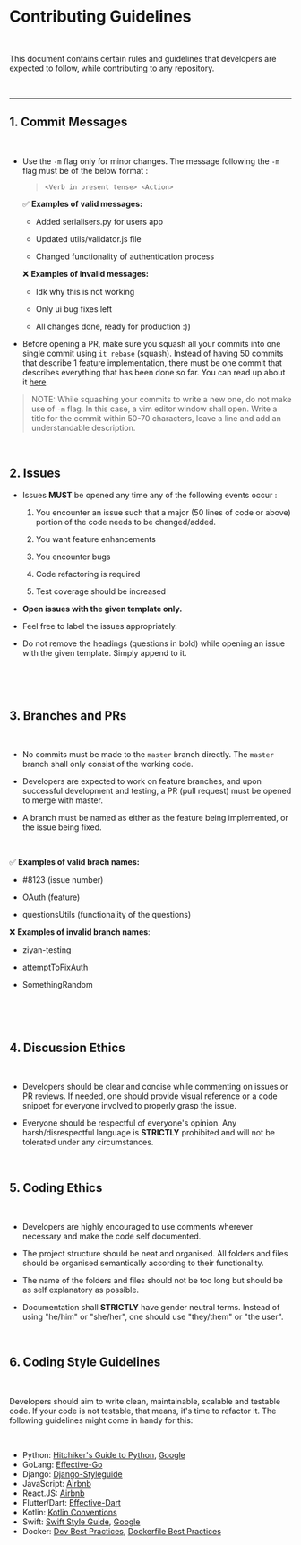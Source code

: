 # Contributing Guidelines

​

This document contains certain rules and guidelines that developers are expected to follow, while contributing to any repository.

​

---

## 1. Commit Messages

​

* Use the `-m` flag only for minor changes. The message following the `-m` flag must be of the below format : 

  > `<Verb in present tense> <Action>`

  

  :white_check_mark: __Examples of valid messages:__

  * Added serialisers.py for users app

  * Updated utils/validator.js file

  * Changed functionality of authentication process

  

  :x: __Examples of invalid messages:__

  * Idk why this is not working

  * Only ui bug fixes left

  * All changes done, ready for production :))

  

* Before opening a PR, make sure you squash all your commits into one single commit using `it rebase` (squash). Instead of having 50 commits that describe 1 feature implementation, there must be one commit that describes everything that has been done so far. You can read up about it [here](https://www.internalpointers.com/post/squash-commits-into-one-git).

> NOTE: While squashing your commits to write a new one, do not make use of `-m` flag. In this case, a vim editor window shall open. Write a title for the commit within 50-70 characters, leave a line and add an understandable description.

​

## 2. Issues

* Issues __MUST__ be opened any time any of the following events occur : 

  1. You encounter an issue such that a major (50 lines of code or above) portion of the code needs to be changed/added.

  2. You want feature enhancements

  3. You encounter bugs

  4. Code refactoring is required

  5. Test coverage should be increased

* __Open issues with the given template only.__

* Feel free to label the issues appropriately.

* Do not remove the headings (questions in bold) while opening an issue with the given template. Simply append to it.

​

​

## 3. Branches and PRs

​

* No commits must be made to the `master` branch directly. The `master` branch shall only consist of the working code.

* Developers are expected to work on feature branches, and upon successful development and testing, a PR (pull request) must be opened to merge with master.

* A branch must be named as either as the feature being implemented, or the issue being fixed. 

​

  :white_check_mark: __Examples of valid brach names:__

  * #8123 (issue number)

  * OAuth (feature)

  * questionsUtils (functionality of the questions)

  

  :x: __Examples of invalid branch names__:

  * ziyan-testing

  * attemptToFixAuth

  * SomethingRandom

​

​

## 4. Discussion Ethics

​

* Developers should be clear and concise while commenting on issues or PR reviews. If needed, one should provide visual reference or a code snippet for everyone involved to properly grasp the issue.

* Everyone should be respectful of everyone's opinion. Any harsh/disrespectful language is __STRICTLY__ prohibited and will not be tolerated under any circumstances.

​

## 5. Coding Ethics

​

* Developers are highly encouraged to use comments wherever necessary and make the code self documented.

* The project structure should be neat and organised. All folders and files should be organised semantically according to their functionality.

*  The name of the folders and files should not be too long but should be as self explanatory as possible.

*  Documentation shall __STRICTLY__ have gender neutral terms. Instead of using "he/him" or "she/her", one should use "they/them" or "the user".

​

## 6. Coding Style Guidelines

​

Developers should aim to write clean, maintainable, scalable and testable code. If your code is not testable, that means, it's time to refactor it. The following guidelines might come in handy for this:

​


* Python: [Hitchiker's Guide to Python](https://docs.python-guide.org/writing/style/), [Google](https://github.com/google/styleguide/blob/gh-pages/pyguide.md)
* GoLang: [Effective-Go](https://golang.org/doc/effective_go.html)
* Django: [Django-Styleguide](https://github.com/HackSoftware/Django-Styleguide)
* JavaScript: [Airbnb](https://github.com/airbnb/javascript)
* React.JS: [Airbnb](https://github.com/airbnb/javascript/tree/master/react)
* Flutter/Dart: [Effective-Dart](https://dart.dev/guides/language/effective-dart)
* Kotlin: [Kotlin Conventions](https://kotlinlang.org/docs/reference/coding-conventions.html)
* Swift: [Swift Style Guide](https://github.com/github/swift-style-guide), [Google](https://google.github.io/swift/)
* Docker: [Dev Best Practices](https://docs.docker.com/develop/), [Dockerfile Best Practices](https://docs.docker.com/develop/develop-images/dockerfile_best-practices/)
